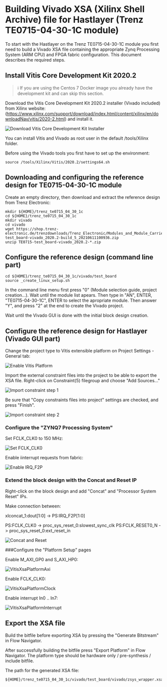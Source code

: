 # Building Vivado XSA (Xilinx Shell Archive) file for Hastlayer (Trenz TE0715-04-30-1C module)

To start with the Hastlayer on the Trenz TE0715-04-30-1C module you first need to build a Vivado XSA file containing the appropriate Zynq Processing System (ARM CPU) and FPGA fabric configuration. This document describes the required steps.

## Install Vitis Core Development Kit 2020.2

> ℹ️ If you are using the Centos 7 Docker image you already have the development kit and can skip this section.

Download the Vitis Core Development Kit 2020.2 installer (Vivado included) from Xilinx website: (https://www.xilinx.com/support/download/index.html/content/xilinx/en/downloadNav/vitis/2020-2.html) and install it. 

![Download Vitis Core Development Kit Installer](Images/VitisDownloadInstaller.png)

You can install Vitis and Vivado as root user in the default /tools/Xilinx folder.

Before using the Vivado tools you first have to set up the environment:

```
source /tools/Xilinx/Vitis/2020.2/settings64.sh
```

## Downloading and configuring the reference design for TE0715-04-30-1C module

Create an empty directory, then download and extract the reference design from Trenz Electronic:

```
mkdir ${HOME}/trenz_te0715_04_30_1c
cd ${HOME}/trenz_te0715_04_30_1c
mkdir vivado
cd vivado
wget https://shop.trenz-electronic.de/trenzdownloads/Trenz_Electronic/Modules_and_Module_Carriers/4x5/TE0715/Reference_Design/2020.2/test_board/TE0715-test_board-vivado_2020.2-build_5_20210611100936.zip
unzip TE0715-test_board-vivado_2020.2-*.zip
```


## Configure the reference design (command line part)

```
cd ${HOME}/trenz_te0715_04_30_1c/vivado/test_board
source _create_linux_setup.sh
```

In the command line menu first press "0" (Module selection guide, project creation...). Wait until the module list apears. Then type in "AN", ENTER, "TE0715-04-30-1C", ENTER to select the apropriate module. Then answer "Y",  and press "2" at the end to create the Vivado project.

Wait until the Vivado GUI is done with the initial block design creation.

## Configure the reference design for Hastlayer (Vivado GUI part)

Change the project type to Vitis extensible platform on Project Settings - General tab:

![Enable Vitis Platform](Images/ZynqXsaVitisPlatform.png)

Import the external constraint files into the project to be able to export the XSA file. Right-click on Constraint(5) filegroup and choose "Add Sources..."

![Import constraint step 1](Images/ZynqXsaImportConstraints1.png)

Be sure that "Copy constraints files into project" settings are checked, and press "Finish".

![Import constraint step 2](Images/ZynqXsaImportConstraints2.png)

### Configure the "ZYNQ7 Processing System"

Set FCLK_CLK0 to 150 MHz:

![Set FCLK_CLK0](Images/ZynqXsaPsFclk0.png)

Enable iinterrupt requests from fabric:

![Enable IRQ_F2P](Images/ZynqXsaPsIrqF2P.png)

### Extend the block design with the Concat and Reset IP

Right-click on the block design and add "Concat" and "Processor System Reset" IPs.

Make connection between:

xlconcat_1:dout[1:0] -> PS:IRQ_F2P[1:0]

PS:FCLK_CLK0 -> proc_sys_reset_0:slowest_sync_clk
PS:FCLK_RESET0_N -> proc_sys_reset_0:ext_reset_in


![Concat and Reset](Images/ZynqXsaConcatReset.png)

###Configure the "Platform Setup" pages

Enable M_AXI_GP0 and S_AXI_HP0:

![VitisXsaPlatformAxi](Images/ZynqXsaPlatformAxi.png)

Enable FCLK_CLK0:

![VitisXsaPlatformClock](Images/ZynqXsaPlatformClock.png)

Enable interrupt In0 .. In7:

![VitisXsaPlatformInterrupt](Images/ZynqXsaPlatformInterrupt.png)

## Export the XSA file

Build the bitfile before exporting XSA by pressing the "Generate Bitstream" in Flow Navigator.

After successfully building the bitfile press "Export Platform" in Flow Navigator. The platform type should be hardware only / pre-synthesis / include bitfile.

The path for the generated XSA file:

```
${HOME}/trenz_te0715_04_30_1c/vivado/test_board/vivado/zsys_wrapper.xsa
```

